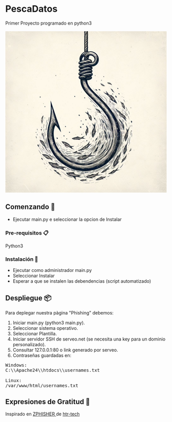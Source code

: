 # PescaDatos
Primer Proyecto programado en python3
<br>
<br>
<img src=imagen.jpeg> 
## Comenzando 🚀

- Ejecutar main.py e seleccionar la opcion de Instalar

### Pre-requisitos 📋

Python3


### Instalación 🔧

- Ejecutar como administrador main.py
- Seleccionar Instalar
- Esperar a que se instalen las debendencias (script automatizado)


## Despliegue 📦
Para deplegar nuestra pàgina "Phishing" debemos:
1) Iniciar main.py (python3 main.py).
2) Seleccionar sistema operativo.
3) Seleccionar Plantilla.
4) Iniciar servidor SSH de serveo.net (se necesita una key para un dominio personalizado).
5) Consultar 127.0.0.1:80 o link generado por serveo.
6) Contraseñas guardadas en:
<pre>
Windows:
C:\\Apache24\\htdocs\\usernames.txt
  
Linux:
/var/www/html/usernames.txt
</pre>


## Expresiones de Gratitud 🎁
Inspirado en  <a href="https://github.com/htr-tech/zphisher"> ZPHISHER </a> de  <a href="https://github.com/htr-tech"> htr-tech </a>

